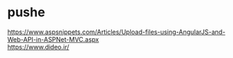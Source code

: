 # pushe

https://www.aspsnippets.com/Articles/Upload-files-using-AngularJS-and-Web-API-in-ASPNet-MVC.aspx
<br>
https://www.dideo.ir/


